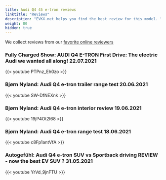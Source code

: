 ```yaml
---
title: Audi Q4 45 e-tron reviews
linktitle: "Reviews"
description: "EVKX.net helps you find the best review for this model. "
weight: 80
hidden: true
---
```

<object class="img-fluid" type="image/svg+xml" data="../modelnavigation.svg"></object>
We collect reviews from our [favorite online reviewers](/guides/evreviewers/)

### Fully Charged Show: AUDI Q4 E-TRON First Drive: The electric Audi we wanted all along! 22.07.2021

{{< youtube PTPnz_Eh0zo >}}

### Bjørn Nyland: Audi Q4 e-tron trailer range test 20.06.2021

{{< youtube SW-DfNEXnk >}}

### Bjørn Nyland: Audi Q4 e-tron interior review 19.06.2021

{{< youtube 19jP4Ot2I68 >}}

### Bjørn Nyland: Audi Q4 e-tron range test 18.06.2021

{{< youtube c8Fp1antVfA >}}

### Autogefühl: Audi Q4 e-tron SUV vs Sportback driving REVIEW - now the best EV SUV ? 31.05.2021

{{< youtube YrVd_9jnFTU >}}

